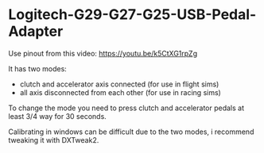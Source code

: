 # Logitech-G29-G27-G25-USB-Pedal-Adapter

Use pinout from this video: https://youtu.be/k5CtXG1rpZg

It has two modes:
- clutch and accelerator axis connected (for use in flight sims)
- all axis disconnected from each other (for use in racing sims)

To change the mode you need to press clutch and accelerator pedals at least 3/4 way for 30 seconds.

Calibrating in windows can be difficult due to the two modes, i recommend tweaking it with DXTweak2.
